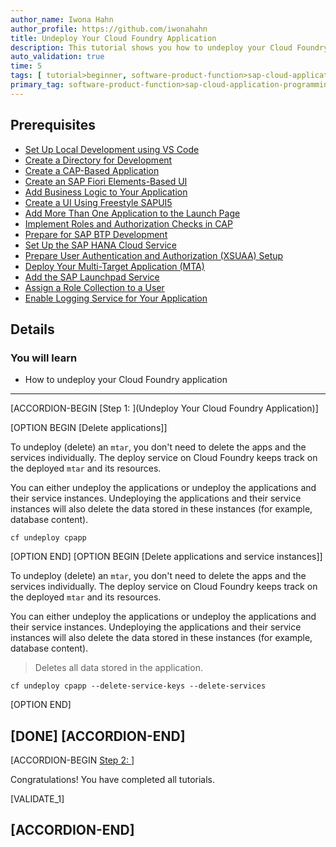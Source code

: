 ```yaml
---
author_name: Iwona Hahn
author_profile: https://github.com/iwonahahn
title: Undeploy Your Cloud Foundry Application
description: This tutorial shows you how to undeploy your Cloud Foundry Application.
auto_validation: true
time: 5
tags: [ tutorial>beginner, software-product-function>sap-cloud-application-programming-model, topic>node-js, products>sap-business-technology-platform, products>sap-fiori]
primary_tag: software-product-function>sap-cloud-application-programming-model
---
```


## Prerequisites
 - [Set Up Local Development using VS Code](btp-app-set-up-local-development)
 - [Create a Directory for Development](btp-app-create-directory)
 - [Create a CAP-Based Application](btp-app-create-cap-application)
 - [Create an SAP Fiori Elements-Based UI](btp-app-create-ui-fiori-elements)
 - [Add Business Logic to Your Application](btp-app-cap-business-logic)
 - [Create a UI Using Freestyle SAPUI5](btp-app-create-ui-freestyle-sapui5)
 - [Add More Than One Application to the Launch Page](btp-app-launchpage)
 - [Implement Roles and Authorization Checks in CAP](btp-app-cap-roles)
 - [Prepare for SAP BTP Development](btp-app-prepare-btp)
 - [Set Up the SAP HANA Cloud Service](btp-app-hana-cloud-setup)
 - [Prepare User Authentication and Authorization (XSUAA) Setup](btp-app-prepare-xsuaa)
 - [Deploy Your Multi-Target Application (MTA)](btp-app-cap-mta-deployment)
 - [Add the SAP Launchpad Service](btp-app-launchpad-service)
 - [Assign a Role Collection to a User](btp-app-role-assignment)
 - [Enable Logging Service for Your Application](btp-app-logging)

## Details
### You will learn

 - How to undeploy your Cloud Foundry application


---

[ACCORDION-BEGIN [Step 1: ](Undeploy Your Cloud Foundry Application)]

[OPTION BEGIN [Delete applications]]

To undeploy (delete) an `mtar`, you don't need to delete the apps and the services individually. The deploy service on Cloud Foundry keeps track on the deployed `mtar` and its resources.

You can either undeploy the applications or undeploy the applications and their service instances. Undeploying the applications and their service instances will also delete the data stored in these instances (for example, database content).

```Shell/Bash
cf undeploy cpapp
```


[OPTION END]
[OPTION BEGIN [Delete applications and service instances]]

To undeploy (delete) an `mtar`, you don't need to delete the apps and the services individually. The deploy service on Cloud Foundry keeps track on the deployed `mtar` and its resources.

You can either undeploy the applications or undeploy the applications and their service instances. Undeploying the applications and their service instances will also delete the data stored in these instances (for example, database content).

> Deletes all data stored in the application.

```Shell/Bash
cf undeploy cpapp --delete-service-keys --delete-services
```

[OPTION END]


[DONE]
[ACCORDION-END]
---
[ACCORDION-BEGIN [Step 2: ](Summary)]

Congratulations! You have completed all tutorials.

[VALIDATE_1]

[ACCORDION-END]
---
